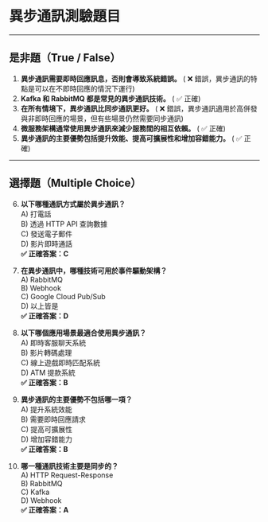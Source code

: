 # 異步通訊測驗題目

---

## 是非題（True / False）

1. **異步通訊需要即時回應訊息，否則會導致系統錯誤。** ( ❌ 錯誤，異步通訊的特點是可以在不即時回應的情況下運行)
2. **Kafka 和 RabbitMQ 都是常見的異步通訊技術。** ( ✅ 正確)
3. **在所有情境下，異步通訊比同步通訊更好。** ( ❌ 錯誤，異步通訊適用於高併發與非即時回應的場景，但有些場景仍然需要同步通訊)
4. **微服務架構通常使用異步通訊來減少服務間的相互依賴。** ( ✅ 正確)
5. **異步通訊的主要優勢包括提升效能、提高可擴展性和增加容錯能力。** ( ✅ 正確)

---

## 選擇題（Multiple Choice）

6. **以下哪種通訊方式屬於異步通訊？**  
   A) 打電話  
   B) 透過 HTTP API 查詢數據  
   C) 發送電子郵件  
   D) 影片即時通話  
   **✅ 正確答案：C**

7. **在異步通訊中，哪種技術可用於事件驅動架構？**  
   A) RabbitMQ  
   B) Webhook  
   C) Google Cloud Pub/Sub  
   D) 以上皆是  
   **✅ 正確答案：D**

8. **以下哪個應用場景最適合使用異步通訊？**  
   A) 即時客服聊天系統  
   B) 影片轉碼處理  
   C) 線上遊戲即時匹配系統  
   D) ATM 提款系統  
   **✅ 正確答案：B**

9. **異步通訊的主要優勢不包括哪一項？**  
   A) 提升系統效能  
   B) 需要即時回應請求  
   C) 提高可擴展性  
   D) 增加容錯能力  
   **✅ 正確答案：B**

10. **哪一種通訊技術主要是同步的？**  
   A) HTTP Request-Response  
   B) RabbitMQ  
   C) Kafka  
   D) Webhook  
   **✅ 正確答案：A**

